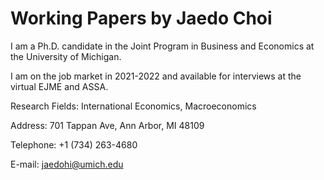 # Working Papers by Jaedo Choi


I am a Ph.D. candidate in the Joint Program in Business and Economics at the University of Michigan. 

I am on the job market in 2021-2022 and available for interviews at the virtual EJME and ASSA.


Research Fields: International Economics, Macroeconomics 

Address: 701 Tappan Ave, Ann Arbor, MI 48109

Telephone: +1 (734) 263-4680

E-mail: jaedohi@umich.edu 
